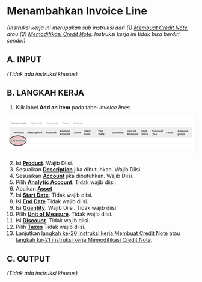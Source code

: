 # Menambahkan Invoice Line

*(Instruksi kerja ini merupakan sub instruksi dari (1) [Membuat Credit Note](./membuat-manual.md), atau (2) [Memodifikasi Credit Note](./modifikasi.md). Instruksi kerja ini tidak bisa berdiri sendiri)*

## A. INPUT

*(Tidak ada instruksi khusus)*

## B. LANGKAH KERJA

1. Klik label **Add an Item** pada tabel *invoice lines*

![](../../img/credit-note/tombol-add-item.png)


2. Isi **[Product](./penjelasan.md#field-product)**. Wajib Diisi.
3. Sesuaikan **[Description](./penjelasan.md#field-description)** jika dibutuhkan. Wajib Diisi.
4. Sesuaikan **[Account](./penjelasan.md#field-account-line)** jika dibutuhkan. Wajib Diisi.
5. Pilih **[Analytic Account](./penjelasan.md#field-aa)**. Tidak wajib diisi.
6. Abaikan **[Asset](./penjelasan.md#field-asset)**
7. Isi **[Start Date](./penjelasan.md#field-start-date)**. Tidak wajib diisi.
8. Isi **[End Date](./penjelasan.md#field-end-date)** Tidak wajib diisi.
9. Isi **[Quantity](./penjelasan.md#field-qty)**. Wajib Diisi. Tidak wajib diisi.
10. Pilih **[Unit of Measure](./penjelasan.md#field-uom)**. Tidak wajib diisi.
11. Isi **[Discount](./penjelasan.md#field-discount)**. Tidak wajib diisi.
12. Pilih **[Taxes](./penjelasan.md#field-taxes)** Tidak wajib diisi.
13. Lanjutkan [langkah ke-20 instruksi kerja Membuat Credit Note](./membuat-manual.md#l20) atau [langkah ke-21 instruksi kerja Memodifikasi Credit Note](./modifikasi.md#l21).

## C. OUTPUT

*(Tidak ada instruksi khusus)*
